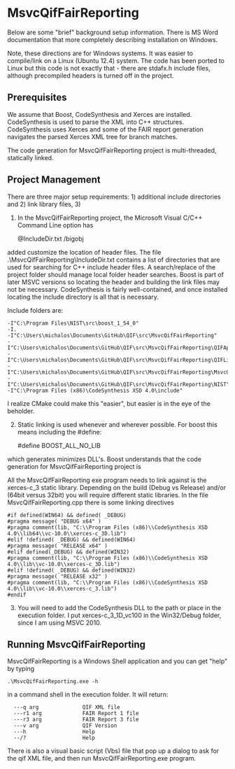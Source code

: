 MsvcQifFairReporting 
===================

Below are some "brief" background setup information.  There is MS Word documentation that more completely describing installation on Windows. 

Note, these directions are for Windows systems. It was easier to compile/link on a Linux (Ubuntu 12.4) system.  The code has been ported to 
Linux but this code is not exactly that - there are stdafx.h include files, although precompiled headers is turned off in the project.


Prerequisites
------------------
We assume that Boost, CodeSynthesis and Xerces are installed. 
CodeSynthesis is used to parse the XML into C++ structures. 
CodeSynthesis  uses Xerces and some of the FAIR report generation navigates the parsed Xerces XML tree for branch matches.

The code generation for MsvcQifFairReporting project is multi-threaded, statically linked.

Project Management
------------------
There are three major setup requirements: 1) additional include directories and 2) link library files,
3) 

1) In the MsvcQifFairReporting project, the Microsoft Visual C/C++ Command  Line option has 

	@IncludeDir.txt /bigobj 

added customize the location of header files. 
The file .\MsvcQifFairReporting\IncludeDir.txt contains a list of directories that are used for searching for 
C++ include header files. A search/replace of the project folder should manage local folder header searches.
Boost is part of later MSVC versions so locating the header and building the link files may not be necessary.
CodeSynthesis is fairly well-contained, and once installed locating the include directory is all that is necessary.

Include folders are:

	-I"C:\Program Files\NIST\src\boost_1_54_0"
	-I.
	-I"C:\Users\michalos\Documents\GitHub\QIF\src\MsvcQifFairReporting"
	-I"C:\Users\michalos\Documents\GitHub\QIF\src\MsvcQifFairReporting\QIFApplications"
	-I"C:\Users\michalos\Documents\GitHub\QIF\src\MsvcQifFairReporting\QIFLibrary"
	-I"C:\Users\michalos\Documents\GitHub\QIF\src\MsvcQifFairReporting\MsvcQifFairReporting"
	-I"C:\Users\michalos\Documents\GitHub\QIF\src\MsvcQifFairReporting\NIST"
	-I"C:\Program Files (x86)\CodeSynthesis XSD 4.0\include"

I realize CMake could make this "easier", but easier is in the eye of the beholder.

2) Static linking is used whenever and wherever possible. For boost this means including the #define:

	#define BOOST_ALL_NO_LIB

which generates minimizes DLL's. Boost understands that the code generation for MsvcQifFairReporting project is 

All the MsvcQifFairReporting  exe program needs to link against is the xerces-c_3 static library. 
Depending on the build (Debug vs Release) and/or (64bit versus 32bit) you will require different static
libraries. In the file MsvcQifFairReporting.cpp there is some linking directives
 
	#if defined(WIN64) && defined( _DEBUG) 
	#pragma message( "DEBUG x64" )
	#pragma comment(lib, "C:\\Program Files (x86)\\CodeSynthesis XSD 4.0\\lib64\\vc-10.0\\xerces-c_3D.lib")
	#elif !defined( _DEBUG) && defined(WIN64)
	#pragma message( "RELEASE x64" )
	#elif defined(_DEBUG) && defined(WIN32)
	#pragma comment(lib, "C:\\Program Files (x86)\\CodeSynthesis XSD 4.0\\lib\\vc-10.0\\xerces-c_3D.lib")
	#elif !defined( _DEBUG) && defined(WIN32)
	#pragma message( "RELEASE x32" )
	#pragma comment(lib, "C:\\Program Files (x86)\\CodeSynthesis XSD 4.0\\lib\\vc-10.0\\xerces-c_3.lib")
	#endif 


3) You will need to add the CodeSynthesis DLL to the path or place in the execution folder. I put
xerces-c_3_1D_vc100 in the Win32/Debug folder, since I am using MSVC 2010.


Running  MsvcQifFairReporting 
----------------------------
MsvcQifFairReporting  is a Windows Shell application and you can get "help" by typing 

	.\MsvcQifFairReporting.exe -h

in a command shell in the execution folder. It will return:

	  ---q arg              QIF XML file
	  ---r1 arg             FAIR Report 1 file
	  ---r3 arg             FAIR Report 3 file
	  ---v arg              QIF Version
	  ---h                  Help
	  --/?                  Help

There is also a visual basic script (Vbs) file that pop up a dialog to ask for 
the qif XML file, and then run MsvcQifFairReporting.exe program.

